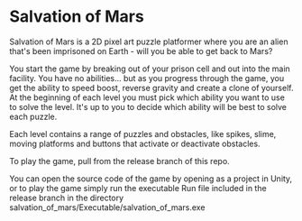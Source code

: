 # Salvation of Mars
Salvation of Mars is a 2D pixel art puzzle platformer where you are an alien that's been imprisoned on Earth - will you be able 
to get back to Mars?

You start the game by breaking out of your prison cell and out into the main facility. You have no abilities... but as you progress
through the game, you get the ability to speed boost, reverse gravity and create a clone of yourself. At the beginning of each level
you must pick which ability you want to use to solve the level. It's up to you to decide which ability will be best to solve each
puzzle. 

Each level contains a range of puzzles and obstacles, like spikes, slime, moving platforms and buttons that activate or deactivate 
obstacles. 

To play the game, pull from the release branch of this repo.

You can open the source code of the game by opening as a project in Unity, or to play the game simply run the executable Run file included in the release branch in the directory salvation_of_mars/Executable/salvation_of_mars.exe 
